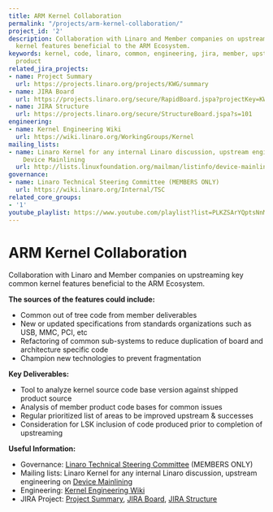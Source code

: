 ```yaml
---
title: ARM Kernel Collaboration
permalink: "/projects/arm-kernel-collaboration/"
project_id: '2'
description: Collaboration with Linaro and Member companies on upstreaming key common
  kernel features beneficial to the ARM Ecosystem.
keywords: kernel, code, linaro, common, engineering, jira, member, upstream, deliverables,
  product
related_jira_projects:
- name: Project Summary
  url: https://projects.linaro.org/projects/KWG/summary
- name: JIRA Board
  url: https://projects.linaro.org/secure/RapidBoard.jspa?projectKey=KWG&rapidView=30
- name: JIRA Structure
  url: https://projects.linaro.org/secure/StructureBoard.jspa?s=101
engineering:
- name: Kernel Engineering Wiki
  url: https://wiki.linaro.org/WorkingGroups/Kernel
mailing_lists:
- name: Linaro Kernel for any internal Linaro discussion, upstream engineering on
    Device Mainlining
  url: http://lists.linuxfoundation.org/mailman/listinfo/device-mainlining
governance:
- name: Linaro Technical Steering Committee (MEMBERS ONLY)
  url: https://wiki.linaro.org/Internal/TSC
related_core_groups:
- '1'
youtube_playlist: https://www.youtube.com/playlist?list=PLKZSArYQptsNnMSv7VFoaeZ1COZsx_-1v
---
```


# ARM Kernel Collaboration

Collaboration with Linaro and Member companies on upstreaming key common kernel features beneficial to the ARM Ecosystem.

**The sources of the features could include:**

- Common out of tree code from member deliverables
- New or updated specifications from standards organizations such as USB, MMC, PCI, etc
- Refactoring of common sub-systems to reduce duplication of board and architecture specific code
- Champion new technologies to prevent fragmentation

**Key Deliverables:**

- Tool to analyze kernel source code base version against shipped product source
- Analysis of member product code bases for common issues
- Regular prioritized list of areas to be improved upstream & successes
- Consideration for LSK inclusion of code produced prior to completion of upstreaming

**Useful Information:**

- Governance: [Linaro Technical Steering Committee](https://wiki.linaro.org/Internal/TSC) (MEMBERS ONLY)
- Mailing lists: Linaro Kernel for any internal Linaro discussion, upstream engineering on [Device Mainlining](http://lists.linuxfoundation.org/mailman/listinfo/device-mainlining)
- Engineering: [Kernel Engineering Wiki](https://wiki.linaro.org/WorkingGroups/Kernel)
- JIRA Project: [Project Summary](https://projects.linaro.org/projects/KWG/summary), [JIRA Board](https://projects.linaro.org/secure/RapidBoard.jspa?projectKey=KWG&rapidView=30), [JIRA Structure](https://projects.linaro.org/secure/StructureBoard.jspa?s=101)
